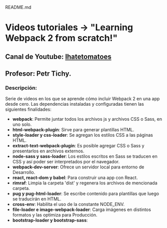 README.md

# Videos tutoriales -> "Learning Webpack 2 from scratch!"

## Canal de Youtube: [Ihatetomatoes](https://www.youtube.com/watch?v=JdGnYNtuEtE&t=5s)
## Profesor: Petr Tichy.

### Descripción:
Serie de videos en los que se aprende cómo incluir Webpack 2 en una app desde cero.
Las dependencias instaladas y configuradas tienen las siguientes finalidades:

- **webpack**: Permite juntar todos los archivos js y archivos CSS o Sass, en uno solo.
- **html-webpack-plugin**: Sirve para generar plantillas HTML.
- **style-loader y css-loader**: Se agregan los estilos CSS a las páginas HTML.
- **extract-text-webpack-plugin**: Es posible agregar CSS o Sass y presentarlos en archivos externos.
- **node-sass y sass-loader**: Los estilos escritos en Sass se traducen en CSS y así poder ser interpretados por el navegador.
- **webpack-dev-server**: Ofrece un servidor local para entorno de Desarrollo.
- **react, react-dom y babel**: Para construir una app con React.
- **rimraf**: Limpia la carpeta 'dist' y regenera los archivos de mencionada carpeta.
- **pug y pug-html-loader**: Se escribe contenido para plantillas que luego se traducirán en HTML.
- **cross-env**: Habilita el uso de la constante NODE_ENV.
- **file-loader e image-webpack-loader**: Carga imágenes en distintos formatos y las optimiza para Producción.
- **bootstrap-loader y bootstrap-sass**: 
